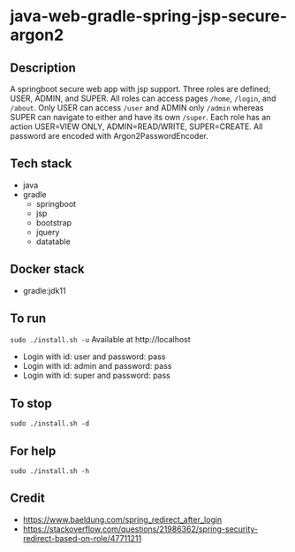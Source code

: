 # java-web-gradle-spring-jsp-secure-argon2

## Description
A springboot secure web app with jsp support.
Three roles are defined; USER, ADMIN, and SUPER. All roles
can access pages `/home`, `/login`, and `/about`. Only USER
can access `/user` and ADMIN only `/admin` whereas SUPER can
navigate to either and have its own `/super`. Each role
has an action USER=VIEW ONLY, ADMIN=READ/WRITE, SUPER=CREATE.
All password are encoded with Argon2PasswordEncoder.

## Tech stack
- java
- gradle
  - springboot
  - jsp
  - bootstrap
  - jquery
  - datatable

## Docker stack
- gradle:jdk11

## To run
`sudo ./install.sh -u`
Available at http://localhost
- Login with id: user and password: pass
- Login with id: admin and password: pass
- Login with id: super and password: pass

## To stop
`sudo ./install.sh -d`

## For help
`sudo ./install.sh -h`

## Credit
- https://www.baeldung.com/spring_redirect_after_login
- https://stackoverflow.com/questions/21986362/spring-security-redirect-based-on-role/47711211
